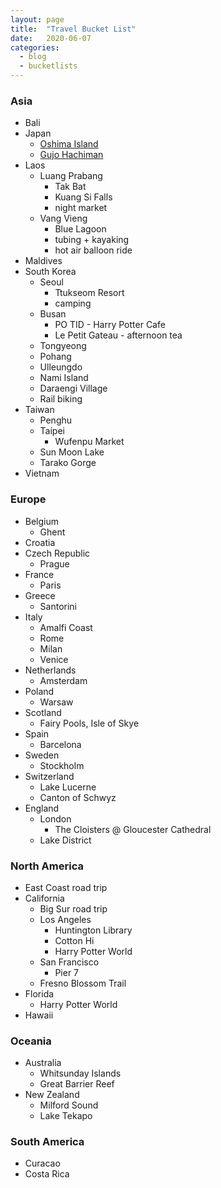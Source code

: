```yaml
---
layout: page
title:  "Travel Bucket List"
date:   2020-06-07
categories:
  - blog
  - bucketlists
---
```


### Asia
* Bali
* Japan
    * [Oshima Island](http://www.eatyourkimchi.com/adventures-in-oshima/)
    * [Gujo Hachiman](https://youtu.be/Fqpr_2uKzwY)
* Laos
    * Luang Prabang
        * Tak Bat
        * Kuang Si Falls
        * night market
    * Vang Vieng
        * Blue Lagoon
        * tubing + kayaking
        * hot air balloon ride
* Maldives
* South Korea
    * Seoul
        * Ttukseom Resort
        * camping
    * Busan
        * PO TID - Harry Potter Cafe
        * Le Petit Gateau - afternoon tea
    * Tongyeong
    * Pohang
    * Ulleungdo
    * Nami Island
    * Daraengi Village
    * Rail biking
* Taiwan
    * Penghu
    * Taipei
        * Wufenpu Market
    * Sun Moon Lake
    * Tarako Gorge
* Vietnam

### Europe
* Belgium
    * Ghent
* Croatia
* Czech Republic
    * Prague
* France
    * Paris
* Greece
    * Santorini
* Italy
    * Amalfi Coast
    * Rome
    * Milan
    * Venice
* Netherlands
    * Amsterdam
* Poland
    * Warsaw
* Scotland
    * Fairy Pools, Isle of Skye
* Spain
    * Barcelona
* Sweden
    * Stockholm
* Switzerland
    * Lake Lucerne
    * Canton of Schwyz
* England
    * London
        * The Cloisters @ Gloucester Cathedral
    * Lake District

### North America
* East Coast road trip
* California
    * Big Sur road trip
    * Los Angeles
        * Huntington Library
        * Cotton Hi
        * Harry Potter World
    * San Francisco
        * Pier 7
    * Fresno Blossom Trail
* Florida
    * Harry Potter World
* Hawaii

### Oceania
* Australia
    * Whitsunday Islands
    * Great Barrier Reef
* New Zealand
    * Milford Sound
    * Lake Tekapo

### South America
* Curacao
* Costa Rica
